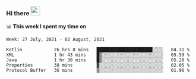 ### Hi there <a href="https://www.gautamkrishnar.com/"><img src="https://media.giphy.com/media/hvRJCLFzcasrR4ia7z/giphy.gif" width="25px"></a>

📊 **This week I spent my time on**

<!--START_SECTION:waka-->
```text
Week: 27 July, 2021 - 02 August, 2021

Kotlin            26 hrs 8 mins   █████████████████████░░░░   84.31 % 
XML               1 hr 43 mins    █▒░░░░░░░░░░░░░░░░░░░░░░░   05.59 % 
Java              1 hr 38 mins    █▒░░░░░░░░░░░░░░░░░░░░░░░   05.28 % 
Properties        38 mins         ▓░░░░░░░░░░░░░░░░░░░░░░░░   02.05 % 
Protocol Buffer   36 mins         ▒░░░░░░░░░░░░░░░░░░░░░░░░   01.96 % 
```
<!--END_SECTION:waka-->
